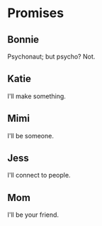 # Promises

## Bonnie

Psychonaut; but psycho? Not. 

## Katie

I'll make something. 

## Mimi 

I'll be someone. 

## Jess 

I'll connect to people. 

## Mom

I'll be your friend. 